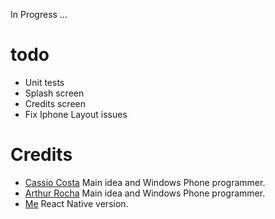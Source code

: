 In Progress ...

# todo
  * Unit tests
  * Splash screen
  * Credits screen
  * Fix Iphone Layout issues

# Credits
 * [Cassio Costa](https://github.com/cassiocosta) Main idea and Windows Phone programmer.
 * [Arthur Rocha](https://github.com/zionix357) Main idea and Windows Phone programmer.
 * [Me](https://github.com/cainarm) React Native version.


